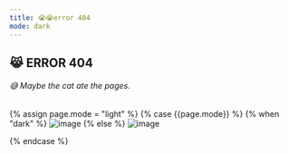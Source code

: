```yaml
---
title: 😭😭error 404
mode: dark
---
```

## 😹 ERROR 404
###### 😅 Maybe the cat ate the pages.
{% assign page.mode = "light" %}
{% case {{page.mode}} %}
  {% when "dark" %}
![image](https://ronitrojasara.github.io/404.jpg)
  {% else %}
![image](https://ronitrojasara.github.io/404.svg)

{% endcase %}



